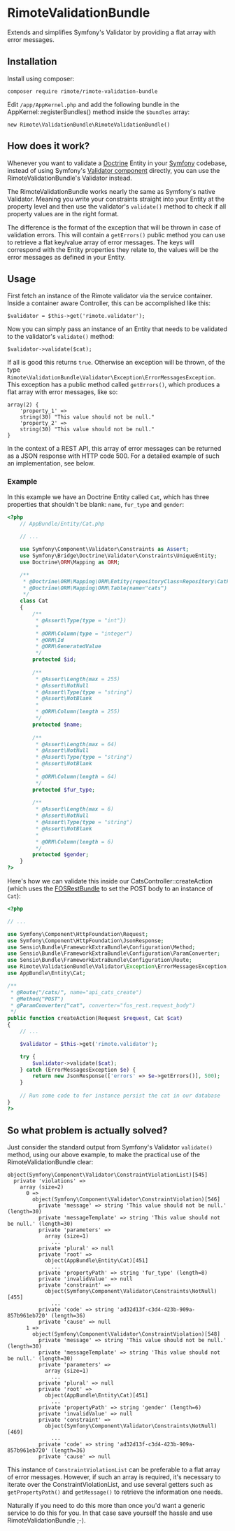 # RimoteValidationBundle
Extends and simplifies Symfony's Validator by providing a flat array with error messages.

## Installation
Install using composer:

    composer require rimote/rimote-validation-bundle

Edit `/app/AppKernel.php` and add the following bundle in the AppKernel::registerBundles() method inside the `$bundles` array:

    new Rimote\ValidationBundle\RimoteValidationBundle()
    
## How does it work?
Whenever you want to validate a [Doctrine](http://www.doctrine-project.org/projects/orm.html) Entity in your [Symfony](http://symfony.com) codebase, instead of using Symfony's [Validator component](http://symfony.com/doc/current/validation.html) directly, you can use the RimoteValidationBundle's Validator instead. 

The RimoteValidationBundle works nearly the same as Symfony's native Validator. Meaning you write your constraints straight into your Entity at the property level and then use the validator's `validate()` method to check if all property values are in the right format.

The difference is the format of the exception that will be thrown in case of validation errors. This will contain a `getErrors()` public method you can use to retrieve a flat key/value array of error messages. The keys will correspond with the Entity properties they relate to, the values will be the error messages as defined in your Entity.

## Usage
First fetch an instance of the Rimote validator via the service container. Inside a container aware Controller, this can be accomplished like this:

    $validator = $this->get('rimote.validator');

Now you can simply pass an instance of an Entity that needs to be validated to the validator's `validate()` method:

    $validator->validate($cat);

If all is good this returns `true`. Otherwise an exception will be thrown, of the type `Rimote\ValidationBundle\Validator\Exception\ErrorMessagesException`. This exception has a public method called `getErrors()`, which produces a flat array with error messages, like so:

    array(2) {
        'property_1' =>
        string(30) "This value should not be null."
        'property_2' =>
        string(30) "This value should not be null."
    }

In the context of a REST API, this array of error messages can be returned as a JSON response with HTTP code 500. For a detailed example of such an implementation, see below.

### Example
In this example we have an Doctrine Entity called `Cat`, which has three properties that shouldn't be blank: `name`, `fur_type` and `gender`:

```php
<?php
    // AppBundle/Entity/Cat.php
    
    // ...

    use Symfony\Component\Validator\Constraints as Assert;
    use Symfony\Bridge\Doctrine\Validator\Constraints\UniqueEntity;
    use Doctrine\ORM\Mapping as ORM;

    /**
     * @Doctrine\ORM\Mapping\ORM\Entity(repositoryClass=Repository\CatRepository::class)
     * @Doctrine\ORM\Mapping\ORM\Table(name="cats")
     */
    class Cat
    {
        /**
         * @Assert\Type(type = "int"})
         * 
         * @ORM\Column(type = "integer")
         * @ORM\Id
         * @ORM\GeneratedValue
         */
        protected $id;
        
        /**
         * @Assert\Length(max = 255)
         * @Assert\NotNull
         * @Assert\Type(type = "string")
         * @Assert\NotBlank
         * 
         * @ORM\Column(length = 255)
         */
        protected $name;
        
        /**
         * @Assert\Length(max = 64)
         * @Assert\NotNull
         * @Assert\Type(type = "string")
         * @Assert\NotBlank
         * 
         * @ORM\Column(length = 64)
         */
        protected $fur_type;
        
        /**
         * @Assert\Length(max = 6)
         * @Assert\NotNull
         * @Assert\Type(type = "string")
         * @Assert\NotBlank
         * 
         * @ORM\Column(length = 6)
         */
        protected $gender;
    }
?>
```

Here's how we can validate this inside our CatsController::createAction (which uses the [FOSRestBundle](http://symfony.com/doc/current/bundles/FOSRestBundle/index.html) to set the POST body to an instance of `Cat`):

```php
<?php

// ...

use Symfony\Component\HttpFoundation\Request;
use Symfony\Component\HttpFoundation\JsonResponse;
use Sensio\Bundle\FrameworkExtraBundle\Configuration\Method;
use Sensio\Bundle\FrameworkExtraBundle\Configuration\ParamConverter;
use Sensio\Bundle\FrameworkExtraBundle\Configuration\Route;
use Rimote\ValidationBundle\Validator\Exception\ErrorMessagesException;
use AppBundle\Entity\Cat;

/**
 * @Route("/cats/", name="api_cats_create")
 * @Method("POST")
 * @ParamConverter("cat", converter="fos_rest.request_body")
 */
public function createAction(Request $request, Cat $cat)
{
    // ...

    $validator = $this->get('rimote.validator');

    try {
        $validator->validate($cat);
    } catch (ErrorMessagesException $e) {
        return new JsonResponse(['errors' => $e->getErrors()], 500);
    }
    
    // Run some code to for instance persist the cat in our database
}
?>
```

## So what problem is actually solved?
Just consider the standard output from Symfony's Validator `validate()` method, using our above example, to make the practical use of the RimoteValidationBundle clear:

    object(Symfony\Component\Validator\ConstraintViolationList)[545]
      private 'violations' => 
        array (size=2)
          0 => 
            object(Symfony\Component\Validator\ConstraintViolation)[546]
              private 'message' => string 'This value should not be null.' (length=30)
              private 'messageTemplate' => string 'This value should not be null.' (length=30)
              private 'parameters' => 
                array (size=1)
                  ...
              private 'plural' => null
              private 'root' => 
                object(AppBundle\Entity\Cat)[451]
                  ...
              private 'propertyPath' => string 'fur_type' (length=8)
              private 'invalidValue' => null
              private 'constraint' => 
                object(Symfony\Component\Validator\Constraints\NotNull)[455]
                  ...
              private 'code' => string 'ad32d13f-c3d4-423b-909a-857b961eb720' (length=36)
              private 'cause' => null
          1 => 
            object(Symfony\Component\Validator\ConstraintViolation)[548]
              private 'message' => string 'This value should not be null.' (length=30)
              private 'messageTemplate' => string 'This value should not be null.' (length=30)
              private 'parameters' => 
                array (size=1)
                  ...
              private 'plural' => null
              private 'root' => 
                object(AppBundle\Entity\Cat)[451]
                  ...
              private 'propertyPath' => string 'gender' (length=6)
              private 'invalidValue' => null
              private 'constraint' => 
                object(Symfony\Component\Validator\Constraints\NotNull)[469]
                  ...
              private 'code' => string 'ad32d13f-c3d4-423b-909a-857b961eb720' (length=36)
              private 'cause' => null

This instance of `ConstraintViolationList` can be preferable to a flat array of error messages. However, if such an array is required, it's necessary to iterate over the ConstraintViolationList, and use several getters such as `getPropertyPath()` and `getMessage()` to retrieve the information one needs. 

Naturally if you need to do this more than once you'd want a generic service to do this for you. In that case save yourself the hassle and use RimoteValidationBundle ;-).
